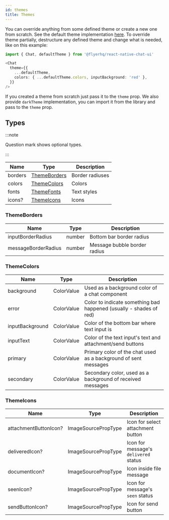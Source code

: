 ```yaml
---
id: themes
title: Themes
---
```


You can override anything from some defined theme or create a new one from scratch. See the default theme implementation [here](https://github.com/flyerhq/react-native-chat-ui/blob/main/src/theme.ts). To override theme partially, destructure any defined theme and change what is needed, like on this example:

```ts
import { Chat, defaultTheme } from '@flyerhq/react-native-chat-ui'

<Chat
  theme={{
    ...defaultTheme,
    colors: { ...defaultTheme.colors, inputBackground: 'red' },
  }}
/>
```

If you created a theme from scratch just pass it to the `theme` prop. We also provide `darkTheme` implementation, you can import it from the library and pass to the `theme` prop.

## Types

:::note

Question mark shows optional types.

:::

| Name    | Type                          | Description     |
|---------|-------------------------------|-----------------|
| borders | [ThemeBorders](#themeborders) | Border radiuses |
| colors  | [ThemeColors](#themecolors)   | Colors          |
| fonts   | [ThemeFonts](#themefonts)     | Text styles     |
| icons?  | [ThemeIcons](#themeicons)     | Icons           |

### ThemeBorders

| Name                | Type   | Description                  |
|---------------------|--------|------------------------------|
| inputBorderRadius   | number | Bottom bar border radius     |
| messageBorderRadius | number | Message bubble border radius |

### ThemeColors

| Name            | Type       | Description                                                        |
|-----------------|------------|--------------------------------------------------------------------|
| background      | ColorValue | Used as a background color of a chat component                     |
| error           | ColorValue | Color to indicate something bad happened (usually - shades of red) |
| inputBackground | ColorValue | Color of the bottom bar where text input is                        |
| inputText       | ColorValue | Color of the text input's text and attachment/send buttons         |
| primary         | ColorValue | Primary color of the chat used as a background of sent messages    |
| secondary       | ColorValue | Secondary color, used as a background of received messages         |

### ThemeIcons

| Name                  | Type                | Description                           |
|-----------------------|---------------------|---------------------------------------|
| attachmentButtonIcon? | ImageSourcePropType | Icon for select attachment button     |
| deliveredIcon?        | ImageSourcePropType | Icon for message's `delivered` status |
| documentIcon?         | ImageSourcePropType | Icon inside file message              |
| seenIcon?             | ImageSourcePropType | Icon for message's `seen` status      |
| sendButtonIcon?       | ImageSourcePropType | Icon for send button                  |
